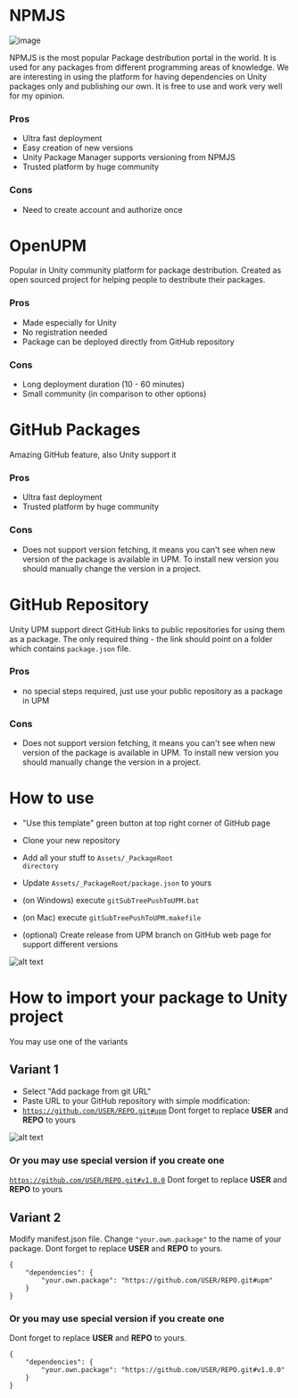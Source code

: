 # NPMJS
![image](https://user-images.githubusercontent.com/9135028/198755166-5d0f50a7-33e1-4c18-9462-ed880d099908.png)

NPMJS is the most popular Package destribution portal in the world. It is used for any packages from different programming areas of knowledge. We are interesting in using the platform for having dependencies on Unity packages only and publishing our own. It is free to use and work very well for my opinion.
### Pros
- Ultra fast deployment
- Easy creation of new versions
- Unity Package Manager supports versioning from NPMJS
- Trusted platform by huge community
### Cons
- Need to create account and authorize once


# OpenUPM
Popular in Unity community platform for package destribution. Created as open sourced project for helping people to destribute their packages.
### Pros
- Made especially for Unity
- No registration needed
- Package can be deployed directly from GitHub repository
### Cons
- Long deployment duration (10 - 60 minutes)
- Small community (in comparison to other options)


# GitHub Packages
Amazing GitHub feature, also Unity support it
### Pros
- Ultra fast deployment 
- Trusted platform by huge community
### Cons
- Does not support version fetching, it means you can't see when new version of the package is available in UPM. To install new version you should manually change the version in a project.


# GitHub Repository
Unity UPM support direct GitHub links to public repositories for using them as a package. The only required thing - the link should point on a folder which contains `package.json` file.
### Pros
- no special steps required, just use your public repository as a package in UPM
### Cons
- Does not support version fetching, it means you can't see when new version of the package is available in UPM. To install new version you should manually change the version in a project.

# How to use
- "Use this template" green button at top right corner of GitHub page
- Clone your new repository
- Add all your stuff to <code>Assets/_PackageRoot directory</code>
- Update <code>Assets/_PackageRoot/package.json</code> to yours
- (on Windows) execute <code>gitSubTreePushToUPM.bat</code>
- (on Mac) execute <code>gitSubTreePushToUPM.makefile</code>

- (optional) Create release from UPM branch on GitHub web page for support different versions

![alt text](https://neogeek.dev/images/creating-custom-packages-for-unity-2018.3--git-release.png)


# How to import your package to Unity project
You may use one of the variants

## Variant 1
- Select "Add package from git URL"
- Paste URL to your GitHub repository with simple modification:
- <code>https://github.com/USER/REPO.git#upm</code> 
Dont forget to replace **USER** and **REPO** to yours

![alt text](https://neogeek.dev/images/creating-custom-packages-for-unity-2018.3--package-manager.png)

### **Or** you may use special version if you create one  
<code>https://github.com/USER/REPO.git#v1.0.0</code>
Dont forget to replace **USER** and **REPO** to yours

## Variant 2
Modify manifest.json file. Change <code>"your.own.package"</code> to the name of your package.
Dont forget to replace **USER** and **REPO** to yours.
<pre><code>{
    "dependencies": {
        "your.own.package": "https://github.com/USER/REPO.git#upm"
    }
}
</code></pre>

### **Or** you may use special version if you create one
Dont forget to replace **USER** and **REPO** to yours.
<pre><code>{
    "dependencies": {
        "your.own.package": "https://github.com/USER/REPO.git#v1.0.0"
    }
}
</code></pre>
